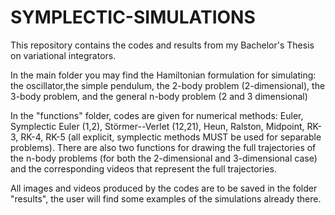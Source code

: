 # SYMPLECTIC-SIMULATIONS
This repository contains the codes and results from my Bachelor's Thesis on variational integrators.

In the main folder you may find the Hamiltonian formulation for simulating: the oscillator,the simple pendulum, the 2-body problem (2-dimensional), the 3-body problem, and the general n-body problem (2 and 3 dimensional)

In the "functions" folder, codes are given for numerical methods: Euler, Symplectic Euler (1,2), Störmer--Verlet (12,21), Heun, Ralston, Midpoint, RK-3, RK-4, RK-5 (all explicit, symplectic methods MUST be used for separable problems).
There are also two functions for drawing the full trajectories of the n-body problems (for both the 2-dimensional and 3-dimensional case) and the corresponding videos that represent the full trajectories.

All images and videos produced by the codes are to be saved in the folder "results", the user will find some examples of the simulations already there.

